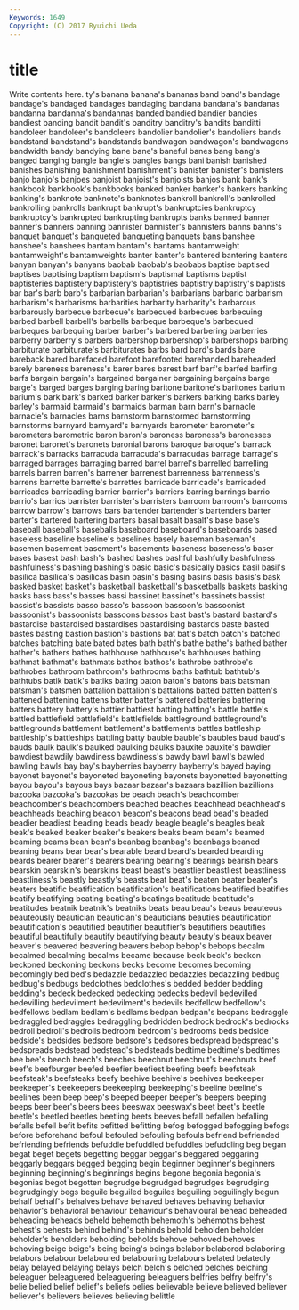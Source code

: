 ```yaml
---
Keywords: 1649 
Copyright: (C) 2017 Ryuichi Ueda
---
```


# title

Write contents here.
ty's banana
banana's bananas band band's bandage bandage's bandaged bandages bandaging bandana
bandana's bandanas bandanna bandanna's bandannas banded bandied bandier bandies bandiest
banding bandit bandit's banditry banditry's bandits banditti bandoleer bandoleer's bandoleers
bandolier bandolier's bandoliers bands bandstand bandstand's bandstands bandwagon bandwagon's bandwagons
bandwidth bandy bandying bane bane's baneful banes bang bang's banged
banging bangle bangle's bangles bangs bani banish banished banishes banishing
banishment banishment's banister banister's banisters banjo banjo's banjoes banjoist banjoist's
banjoists banjos bank bank's bankbook bankbook's bankbooks banked banker banker's
bankers banking banking's banknote banknote's banknotes bankroll bankroll's bankrolled bankrolling
bankrolls bankrupt bankrupt's bankruptcies bankruptcy bankruptcy's bankrupted bankrupting bankrupts banks
banned banner banner's banners banning bannister bannister's bannisters banns banns's
banquet banquet's banqueted banqueting banquets bans banshee banshee's banshees bantam
bantam's bantams bantamweight bantamweight's bantamweights banter banter's bantered bantering banters
banyan banyan's banyans baobab baobab's baobabs baptise baptised baptises baptising
baptism baptism's baptismal baptisms baptist baptisteries baptistery baptistery's baptistries baptistry
baptistry's baptists bar bar's barb barb's barbarian barbarian's barbarians barbaric
barbarism barbarism's barbarisms barbarities barbarity barbarity's barbarous barbarously barbecue barbecue's
barbecued barbecues barbecuing barbed barbell barbell's barbells barbeque barbeque's barbequed
barbeques barbequing barber barber's barbered barbering barberries barberry barberry's barbers
barbershop barbershop's barbershops barbing barbiturate barbiturate's barbiturates barbs bard bard's
bards bare bareback bared barefaced barefoot barefooted barehanded bareheaded barely
bareness bareness's barer bares barest barf barf's barfed barfing barfs
bargain bargain's bargained bargainer bargaining bargains barge barge's barged barges
barging baring baritone baritone's baritones barium barium's bark bark's barked
barker barker's barkers barking barks barley barley's barmaid barmaid's barmaids
barman barn barn's barnacle barnacle's barnacles barns barnstorm barnstormed barnstorming
barnstorms barnyard barnyard's barnyards barometer barometer's barometers barometric baron baron's
baroness baroness's baronesses baronet baronet's baronets baronial barons baroque baroque's
barrack barrack's barracks barracuda barracuda's barracudas barrage barrage's barraged barrages
barraging barred barrel barrel's barrelled barrelling barrels barren barren's barrener
barrenest barrenness barrenness's barrens barrette barrette's barrettes barricade barricade's barricaded
barricades barricading barrier barrier's barriers barring barrings barrio barrio's barrios
barrister barrister's barristers barroom barroom's barrooms barrow barrow's barrows bars
bartender bartender's bartenders barter barter's bartered bartering barters basal basalt
basalt's base base's baseball baseball's baseballs baseboard baseboard's baseboards based
baseless baseline baseline's baselines basely baseman baseman's basemen basement basement's
basements baseness baseness's baser bases basest bash bash's bashed bashes
bashful bashfully bashfulness bashfulness's bashing bashing's basic basic's basically basics
basil basil's basilica basilica's basilicas basin basin's basing basins basis
basis's bask basked basket basket's basketball basketball's basketballs baskets basking
basks bass bass's basses bassi bassinet bassinet's bassinets bassist bassist's
bassists basso basso's bassoon bassoon's bassoonist bassoonist's bassoonists bassoons bassos
bast bast's bastard bastard's bastardise bastardised bastardises bastardising bastards baste
basted bastes basting bastion bastion's bastions bat bat's batch batch's
batched batches batching bate bated bates bath bath's bathe bathe's
bathed bather bather's bathers bathes bathhouse bathhouse's bathhouses bathing bathmat
bathmat's bathmats bathos bathos's bathrobe bathrobe's bathrobes bathroom bathroom's bathrooms
baths bathtub bathtub's bathtubs batik batik's batiks bating baton baton's
batons bats batsman batsman's batsmen battalion battalion's battalions batted batten
batten's battened battening battens batter batter's battered batteries battering batters
battery battery's battier battiest batting batting's battle battle's battled battlefield
battlefield's battlefields battleground battleground's battlegrounds battlement battlement's battlements battles battleship
battleship's battleships battling batty bauble bauble's baubles baud baud's bauds
baulk baulk's baulked baulking baulks bauxite bauxite's bawdier bawdiest bawdily
bawdiness bawdiness's bawdy bawl bawl's bawled bawling bawls bay bay's
bayberries bayberry bayberry's bayed baying bayonet bayonet's bayoneted bayoneting bayonets
bayonetted bayonetting bayou bayou's bayous bays bazaar bazaar's bazaars bazillion
bazillions bazooka bazooka's bazookas be beach beach's beachcomber beachcomber's beachcombers
beached beaches beachhead beachhead's beachheads beaching beacon beacon's beacons bead
bead's beaded beadier beadiest beading beads beady beagle beagle's beagles
beak beak's beaked beaker beaker's beakers beaks beam beam's beamed
beaming beams bean bean's beanbag beanbag's beanbags beaned beaning beans
bear bear's bearable beard beard's bearded bearding beards bearer bearer's
bearers bearing bearing's bearings bearish bears bearskin bearskin's bearskins beast
beast's beastlier beastliest beastliness beastliness's beastly beastly's beasts beat beat's
beaten beater beater's beaters beatific beatification beatification's beatifications beatified beatifies
beatify beatifying beating beating's beatings beatitude beatitude's beatitudes beatnik beatnik's
beatniks beats beau beau's beaus beauteous beauteously beautician beautician's beauticians
beauties beautification beautification's beautified beautifier beautifier's beautifiers beautifies beautiful beautifully
beautify beautifying beauty beauty's beaux beaver beaver's beavered beavering beavers
bebop bebop's bebops becalm becalmed becalming becalms became because beck
beck's beckon beckoned beckoning beckons becks become becomes becoming becomingly
bed bed's bedazzle bedazzled bedazzles bedazzling bedbug bedbug's bedbugs bedclothes
bedclothes's bedded bedder bedding bedding's bedeck bedecked bedecking bedecks bedevil
bedevilled bedevilling bedevilment bedevilment's bedevils bedfellow bedfellow's bedfellows bedlam bedlam's
bedlams bedpan bedpan's bedpans bedraggle bedraggled bedraggles bedraggling bedridden bedrock
bedrock's bedrocks bedroll bedroll's bedrolls bedroom bedroom's bedrooms beds bedside
bedside's bedsides bedsore bedsore's bedsores bedspread bedspread's bedspreads bedstead bedstead's
bedsteads bedtime bedtime's bedtimes bee bee's beech beech's beeches beechnut
beechnut's beechnuts beef beef's beefburger beefed beefier beefiest beefing beefs
beefsteak beefsteak's beefsteaks beefy beehive beehive's beehives beekeeper beekeeper's beekeepers
beekeeping beekeeping's beeline beeline's beelines been beep beep's beeped beeper
beeper's beepers beeping beeps beer beer's beers bees beeswax beeswax's
beet beet's beetle beetle's beetled beetles beetling beets beeves befall
befallen befalling befalls befell befit befits befitted befitting befog befogged
befogging befogs before beforehand befoul befouled befouling befouls befriend befriended
befriending befriends befuddle befuddled befuddles befuddling beg began begat beget
begets begetting beggar beggar's beggared beggaring beggarly beggars begged begging
begin beginner beginner's beginners beginning beginning's beginnings begins begone begonia
begonia's begonias begot begotten begrudge begrudged begrudges begrudging begrudgingly begs
beguile beguiled beguiles beguiling beguilingly begun behalf behalf's behalves behave
behaved behaves behaving behavior behavior's behavioral behaviour behaviour's behavioural behead
beheaded beheading beheads beheld behemoth behemoth's behemoths behest behest's behests
behind behind's behinds behold beholden beholder beholder's beholders beholding beholds
behove behoved behoves behoving beige beige's being being's beings belabor
belabored belaboring belabors belabour belaboured belabouring belabours belated belatedly belay
belayed belaying belays belch belch's belched belches belching beleaguer beleaguered
beleaguering beleaguers belfries belfry belfry's belie belied belief belief's beliefs
belies believable believe believed believer believer's believers believes believing belittle

